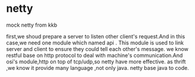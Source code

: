 # netty

mock netty from kkb

first,we shoud prepare a server to listen other client's request.And in this case,we need one module which named api . 
This module is used to link server and client to ensure they could tell each other's message.
we know restful base on http protocol to deal with machine's communication.And osi's module,http on top of tcp/udp,so netty 
have more effective. as thrift ,we know it provide many language ,not only java. netty base java to code.

